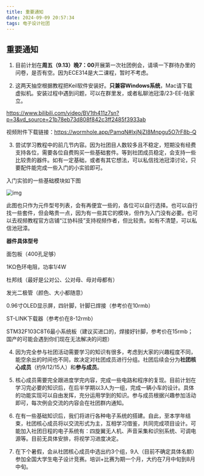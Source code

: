 ```yaml
---
title: 重要通知
date: 2024-09-09 20:57:34
tags: 电子设计社团
---
```


## 重要通知

1. 目前计划在**周五（9.13）晚7：00**开展第一次社团例会，请填一下群待办里的问卷，是否有空。因为ECE314是大二课程，暂时不考虑。

 

2. 这两天抽空根据教程把Keil软件安装好。**只兼容Windows系统**，Mac请下载虚拟机。安装过程中遇到问题，可以在群里发，或者私聊池冠漳/23-EE-陆家立。

https://www.bilibili.com/video/BV1th411z7sn?p=3&vd_source=21b78eb73d808f842c3ff2485f3933ab

 视频附件下载链接：https://wormhole.app/PamqN#lxjNjZI8Mnpgu5O7rF8b-Q

3. 尝试学习教程中的前几节内容。因为社团目人数较多且不稳定，短期没有经费支持各位，需要各位自费购买一些基础套件。等到社团成员稳定，会支持一些比较贵的器件。如有一定基础，或者有其它想法，可以私信找池冠漳讨论，只要配件能完成一些入门的小实验即可。

入门实验的一些基础模块如下图

![img](https://s2.loli.net/2024/09/09/zglwCnd2THLux5Y.jpg) 

此图也只作为元件型号列表，会有再便宜一些的，各位可以自行选择。也可以自行找一些套件，但会略贵一点，因为有一些其它的模块，但作为入门没有必要。也可以去视频教程官方店铺“江协科技”支持视频作者，但比较贵。如有不清楚，可以私信池冠漳。

 

**器件具体型号**

面包板（400孔足够）

1KΩ色环电阻，功率1/4W

杜邦线（最好是公对公、公对母、母对母都有）

发光二极管（颜色、大小都随意）

0.96寸OLED显示屏，四针脚，针脚已焊接（参考价在10rmb）

ST-LINK下载器（参考价在8-12rmb）

STM32F103C8T6最小系统板（建议买进口的，焊接好针脚，参考价在15rmb；国产的可能会遇到你们现在无法解决的问题）

 

 

4. 因为完全参与社团活动需要学习的知识有很多，考虑到大家的兴趣程度不同，能空余出的时间也不同，故决定对社团成员进行分组。社团后续会分为**社团核心成员**（约9/12/15人）和**参与成员**。

 

5. 核心成员需要完全跟进度学完内容，完成一些电路和程序的复现。目前计划在学习完必要的知识后，在后半学期以3人为一组，完成一辆小车的设计。具体的功能实现可以自由发挥，充分运用学到的知识。参与成员根据兴趣参加活动即可，每次例会交流的内容会在社团群内通知。

 

6. 在有一些基础知识后，我们将进行各种电子系统的搭建。自此，至本学年结束，社团核心成员将以交流形式为主，互相学习借鉴，共同完成项目设计。可能加入社团日程的电子系统有：四旋翼无人机、声音采集和识别系统、可调电源等。目前无具体安排，将视学习进度决定。

 

7. 在下个暑假，会从社团核心成员中选出约3个组，9人（目前不确定具体名额）参加全国大学生电子设计竞赛。培训+比赛为期一个月，大约在7月中旬到8月中旬。
